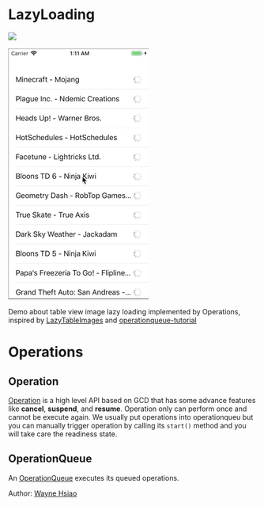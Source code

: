 # LazyLoading
![](https://img.shields.io/badge/Swift-v4.2-blue)

![lazy_loading](./lazy_loading.gif)

Demo about table view image lazy loading implemented by Operations, inspired by [LazyTableImages](https://developer.apple.com/library/archive/samplecode/LazyTableImages/Introduction/Intro.html#//apple_ref/doc/uid/DTS40009394-Intro-DontLinkElementID_2) and [operationqueue-tutorial](https://www.raywenderlich.com/5293-operation-and-operationqueue-tutorial-in-swift) 

# Operations
## Operation
[Operation](https://developer.apple.com/documentation/foundation/operation) is a high level API based on GCD that has some advance features like **cancel**, **suspend**, and **resume**.
Operation only can perform once and cannot be execute again.
We usually put operations into operationqueu but you can manually trigger operation by calling its `start()` method and you will take care the readiness state.
## OperationQueue
An [OperationQueue](https://developer.apple.com/documentation/foundation/operationqueue) executes its queued operations.

Author: [Wayne Hsiao](mailto:chronicqazxc@gmail.com)
